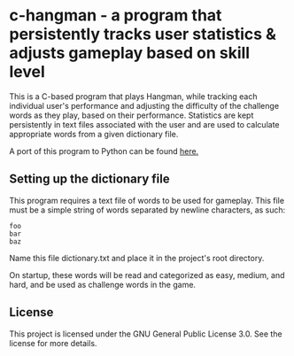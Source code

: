 # c-hangman - a program that persistently tracks user statistics & adjusts gameplay based on skill level

This is a C-based program that plays Hangman, while tracking each individual user's performance and adjusting the difficulty of the challenge words as they play, based on their performance. Statistics are kept persistently in text files associated with the user and are used to calculate appropriate words from a given dictionary file.

A port of this program to Python can be found [here.](https://github.com/MattMiles/py-hangman)

## Setting up the dictionary file

This program requires a text file of words to be used for gameplay. This file must be a simple string of words separated by newline characters, as such:

```
foo
bar
baz
```

Name this file dictionary.txt and place it in the project's root directory.

On startup, these words will be read and categorized as easy, medium, and hard, and be used as challenge words in the game.

## License

This project is licensed under the GNU General Public License 3.0. See the license for more details.
